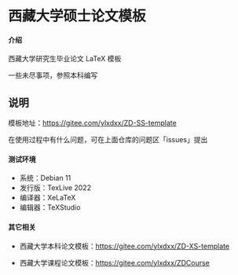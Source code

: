 #  西藏大学硕士论文模板

#### 介绍
西藏大学研究生毕业论文 LaTeX 模板

一些未尽事项，参照本科编写

## 说明

模板地址：https://gitee.com/ylxdxx/ZD-SS-template

在使用过程中有什么问题，可在上面仓库的问题区「issues」提出

#### 测试环境

- 系统：Debian 11
- 发行版：TexLive 2022
- 编译器：XeLaTeX
- 编辑器：TeXStudio

#### 其它相关

- 西藏大学本科论文模板：https://gitee.com/ylxdxx/ZD-XS-template

- 西藏大学课程论文模板：https://gitee.com/ylxdxx/ZDCourse
